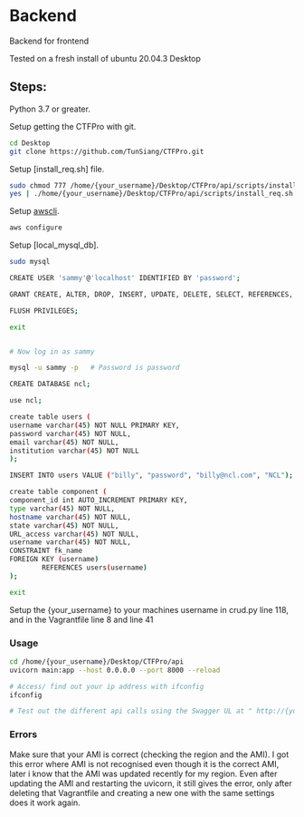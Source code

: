 # Backend

Backend for frontend

Tested on a fresh install of ubuntu 20.04.3 Desktop

## Steps:

Python 3.7 or greater.

Setup getting the CTFPro with git.

```bash
cd Desktop
git clone https://github.com/TunSiang/CTFPro.git
```

Setup [install_req.sh] file.

```bash
sudo chmod 777 /home/{your_username}/Desktop/CTFPro/api/scripts/install_req.sh
yes | ./home/{your_username}/Desktop/CTFPro/api/scripts/install_req.sh
```

Setup [awscli](https://github.com/aws/aws-cli/tree/v2).

```bash
aws configure
```

Setup [local_mysql_db].

```bash
sudo mysql

CREATE USER 'sammy'@'localhost' IDENTIFIED BY 'password';

GRANT CREATE, ALTER, DROP, INSERT, UPDATE, DELETE, SELECT, REFERENCES, RELOAD on *.* TO 'sammy'@'localhost' WITH GRANT OPTION;

FLUSH PRIVILEGES;

exit


# Now log in as sammy 

mysql -u sammy -p   # Password is password

CREATE DATABASE ncl;

use ncl;

create table users (
username varchar(45) NOT NULL PRIMARY KEY, 
password varchar(45) NOT NULL,
email varchar(45) NOT NULL, 
institution varchar(45) NOT NULL
);

INSERT INTO users VALUE ("billy", "password", "billy@ncl.com", "NCL");

create table component (
component_id int AUTO_INCREMENT PRIMARY KEY, 
type varchar(45) NOT NULL, 
hostname varchar(45) NOT NULL,
state varchar(45) NOT NULL,
URL_access varchar(45) NOT NULL, 
username varchar(45) NOT NULL,
CONSTRAINT fk_name
FOREIGN KEY (username) 
        REFERENCES users(username)
);

exit

```

Setup the {your_username} to your machines username in crud.py line 118, and in the Vagrantfile line 8 and line 41

### Usage

```bash
cd /home/{your_username}/Desktop/CTFPro/api
uvicorn main:app --host 0.0.0.0 --port 8000 --reload

# Access/ find out your ip address with ifconfig
ifconfig

# Test out the different api calls using the Swagger UL at " http://{your_ip}:8000/docs".
```

### Errors
Make sure that your AMI is correct (checking the region and the AMI).
I got this error where AMI is not recognised even though it is the correct AMI, later i know that the AMI was updated recently for my region.
Even after updating the AMI and restarting the uvicorn, it still gives the error, only after deleting that Vagrantfile and creating a new one with the same settings does it work again. 
